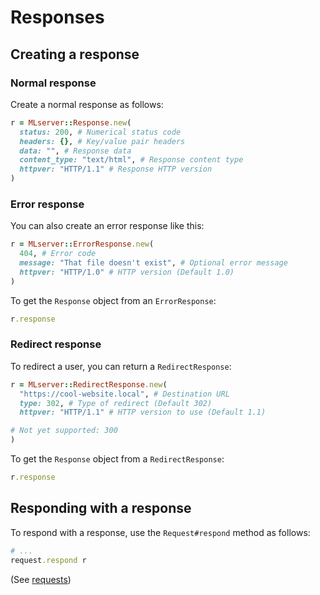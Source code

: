 # Responses
## Creating a response
### Normal response
Create a normal response as follows:
```rb
r = MLserver::Response.new(
  status: 200, # Numerical status code
  headers: {}, # Key/value pair headers
  data: "", # Response data
  content_type: "text/html", # Response content type
  httpver: "HTTP/1.1" # Response HTTP version
)
```
### Error response
You can also create an error response like this:
```rb
r = MLserver::ErrorResponse.new(
  404, # Error code
  message: "That file doesn't exist", # Optional error message
  httpver: "HTTP/1.0" # HTTP version (Default 1.0)
)
```
To get the `Response` object from an `ErrorResponse`:
```rb
r.response
```
### Redirect response
To redirect a user, you can return a `RedirectResponse`:
```rb
r = MLserver::RedirectResponse.new(
  "https://cool-website.local", # Destination URL
  type: 302, # Type of redirect (Default 302)
  httpver: "HTTP/1.1" # HTTP version to use (Default 1.1)

# Not yet supported: 300
)
```
To get the `Response` object from a `RedirectResponse`:
```rb
r.response
```
## Responding with a response
To respond with a response, use the `Request#respond` method as follows:
```rb
# ...
request.respond r
```
(See [requests][1])

[1]: https://github.com/Matthiasclee/MLServer/blob/master/docs/requests.md
